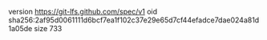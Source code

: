 version https://git-lfs.github.com/spec/v1
oid sha256:2af95d0061111d6bcf7ea1f102c37e29e65d7cf44efadce7dae024a81d1a05de
size 733
